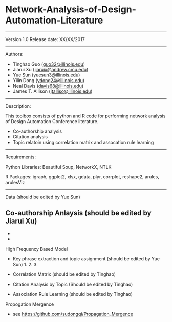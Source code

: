 # Network-Analysis-of-Design-Automation-Literature

-------------------------------------------------------------------------------
Version 1.0
Release date: XX/XX/2017

--------------------------------------------------------------------------------
Authors: 
- Tinghao Guo (guo32@illinois.edu)
- Jiarui Xu (jiaruix@andrew.cmu.edu)
- Yue Sun (yuesun3@illinois.edu)
- Yilin Dong (ydong24@illinois.edu)
- Neal Davis (davis68@illinois.edu)
- James T. Allison (jtalliso@illinois.edu)

-------------------------------------------------------------------------------
Description:

This toolbox consists of python and R code for performing network analysis of
Design Automation Conference literature. 
- Co-authorship analysis
- Citation analysis 
- Topic relatoin using correlation matrix and assocation rule learning

-------------------------------------------------------------------------------
Requirements:

Python Libraries: Beautiful Soup, NetworkX, NTLK

R Packages: igraph, ggplot2, xlsx, gdata, plyr, corrplot, reshape2, arules, arulesViz

-------------------------------------------------------------------------------
Data (should be edited by Yue Sun)


Co-authorship Anlaysis (should be edited by Jiarui Xu)
-
-
-
 
High Frequency Based Model 
 - Key phrase extraction and topic assignment (should be edited by Yue Sun) 
	1.
	2.
	3.
	
 - Correlation Matrix (should be edited by Tinghao)
 
 - Citation Analysis by Topic (Should be edited by Tinghao)
 
 - Association Rule Learning (should be edited by Tinghao)

Propogation Mergence
 - see https://github.com/sudongqi/Propagation_Mergence
